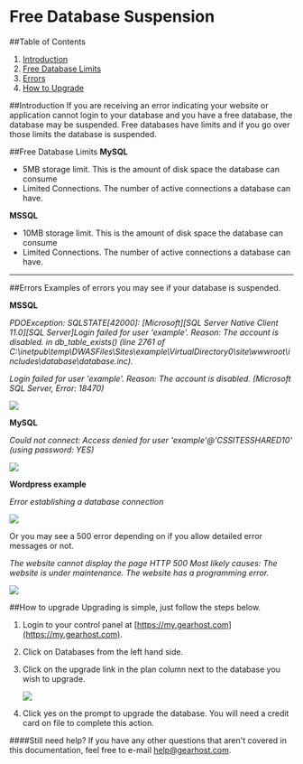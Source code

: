 Free Database Suspension
==================

##Table of Contents
1. [Introduction](#introduction)
2. [Free Database Limits](#Free-Database-Limits)
3. [Errors](#Errors)
4. [How to Upgrade](#How-to-upgrade)

##Introduction
If you are receiving an error indicating your website or application cannot login to your database and you have a free database, the database may be suspended. Free databases have limits and if you go over those limits the database is suspended. 


##Free Database Limits
**MySQL**

- 5MB storage limit. This is the amount of disk space the database can consume
- Limited Connections. The number of active connections a database can have.

**MSSQL**

- 10MB storage limit. This is the amount of disk space the database can consume
- Limited Connections. The number of active connections a database can have.

***
##Errors
Examples of errors you may see if your database is suspended. 

**MSSQL**

*PDOException: SQLSTATE[42000]: [Microsoft][SQL Server Native Client 11.0][SQL Server]Login failed for user 'example'. Reason: The account is disabled. in db_table_exists() (line 2761 of C:\inetpub\temp\DWASFiles\Sites\example\VirtualDirectory0\site\wwwroot\includes\database\database.inc).*

*Login failed for user 'example'. Reason: The account is disabled. (Microsoft SQL Server, Error: 18470)*

![](http://i.imgur.com/SyLlw0z.png)

**MySQL**

*Could not connect: Access denied for user 'example'@'CSSITESSHARED10' (using password: YES)*

![](http://i.imgur.com/Wc6ei0c.png)

**Wordpress example**

*Error establishing a database connection*

![](http://i.imgur.com/vaOF5Hb.png)

Or you may see a 500 error depending on if you allow detailed error messages or not. 

*The website cannot display the page
HTTP 500 
Most likely causes:
The website is under maintenance.
The website has a programming error.*

![](http://i.imgur.com/Yyi0xEg.png)

##How to upgrade
Upgrading is simple, just follow the steps below. 

1. Login to your control panel at [https://my.gearhost.com](https://my.gearhost.com).
2. Click on Databases from the left hand side. 
3. Click on the upgrade link in the plan column next to the database you wish to upgrade. 

    ![](http://i.imgur.com/vFjPbvC.png)

4. Click yes on the prompt to upgrade the database. You will need a credit card on file to complete this action. 


####Still need help?
If you have any other questions that aren't covered in this documentation, feel free to e-mail <help@gearhost.com>.